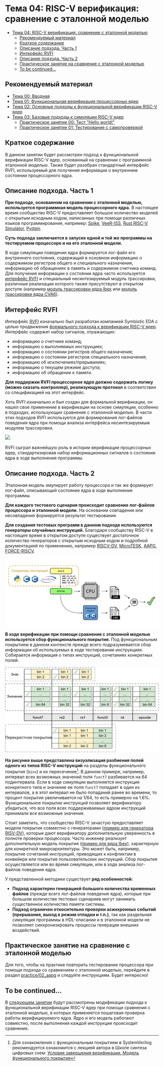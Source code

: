 # Тема 04: RISC-V верификация: сравнение с эталонной моделью

- [Тема 04: RISC-V верификация: сравнение с эталонной моделью](#тема-04-risc-v-верификация-сравнение-с-эталонной-моделью)
  - [Рекомендуемый материал](#рекомендуемый-материал)
  - [Краткое содержание](#краткое-содержание)
  - [Описание подхода. Часть 1](#описание-подхода-часть-1)
  - [Интерфейс RVFI](#интерфейс-rvfi)
  - [Описание подхода. Часть 2](#описание-подхода-часть-2)
  - [Практическое занятие на сравнение с эталонной моделью](#практическое-занятие-на-сравнение-с-эталонной-моделью)
  - [To be continued...](#to-be-continued)

## Рекомендуемый материал

- [Тема 00: Вводная](./00_intro.md)
- [Тема 01: Функциональная верификация процессорных ядер](./01_basics.md)
- [Тема 02: Основные подходы к функциональной верификации RISC-V ядер](./02_approach.md)
- [Тема 03: Базовые подходы к симуляции RISC-V ядер](./03_func.md)
  - [Практическое занятие 00: Тест "Hello world!"](../practice/00_basic_hex/)
  - [Практическое занятие 01: Тестирование с самопроверкой](../practice/01_riscv_tests/)

## Краткое содержание

В данном занятии будет рассмотрен подход к функциональной верификации RISC-V ядер, основанный на сравнении с программной эталонной моделью. Также будет разобран стандартный интерфейс RVFI, используемый для получения информации о внутреннем состоянии процессорного ядра.

## Описание подхода. Часть 1

**При подходе, основанном на сравнении c эталонной моделью, используется программная модель процессорного ядра.** В настоящее время сообщество RISC-V предоставляет большое количество моделей с открытым исходным кодом, написанных при помощи различных языков программирования, например: [Spike](https://github.com/riscv-software-src/riscv-isa-sim), [VeeR-ISS](https://github.com/chipsalliance/VeeR-ISS), [Rust RISC-V Simulator](https://github.com/GregAC/rrs), [Pydgin](https://github.com/cornell-brg/pydgin).

**Суть подхода заключается в запуске одной и той же программы на тестируемом процессоре и на его эталонной модели.**

В ходе симуляции поведения ядра формируется лог-файл его внутреннего состояния, содержащий в основном информацию о содержимом регистров общего и специального назначения, информацию об обращениях в память и содержимом счетчика команд. Для получения информации о состоянии ядра часто используется [интерфейс RVFI](#интерфейс-rvfi) и специальный несинтезируемый модуль трассировки, различные реализации которого также присутствуют в открытом доступе (например [модуль трассировки ядра Ibex](https://github.com/lowRISC/ibex/blob/master/rtl/ibex_tracer.sv) или [модуль трассировки ядра CVA6](https://github.com/openhwgroup/cva6/blob/0c58e399873eae553daeaa0f2981612813da0078/corev_apu/tb/rvfi_tracer.sv)).

## Интерфейс RVFI

Интерфейс [RVFI](https://github.com/SymbioticEDA/riscv-formal/blob/master/docs/rvfi.md) изначально был разработан компанией Symbiotic EDA с целью продвижения [формального подхода к верификации RISC-V ядер](https://riscv.org/wp-content/uploads/2018/12/13.30-Humbenberger-Wolf-Formal-Verification-of-RISC-V-processor-implementations.pdf). Интерфейс содержит набор сигналов, отражающих:

- информацию о счетчике команд;
- информацию о выполняемых инструкциях;
- информацию о состоянии регистров общего назначения;
- информацию о состоянии регистров специального назначения;
- информацию об исключениях/прерываниях;
- информацию о текущем режиме доступа;
- информацию об обращении к памяти.

**Для поддержки RVFI процессорное ядро должно содержать логику (можно сказать контроллер), реализующую протокол** в соответствии со спецификацией на этот интерфейс.

Хоть RVFI изначально и был создан для формальной верификации, он нашел свое применение в верификации на основе симуляции, особенно в подходах, использующих сравнение с эталонной моделью. В части этих подходов RVFI используется для формирования лог-файлов поведения ядра при помощи анализа интерфейса несинтезируемым модулем трассировки.

![](../doc/pic/iss_0.svg)

RVFI сыграл важнейшую роль в истории верификации процессорных ядер, стандартизировав набор информационных сигналов о состоянии ядра в ходе выполнения программы.

## Описание подхода. Часть 2

Эталонная модель эмулирует работу процессора и так же формирует лог-файл, описывающий состояние ядра в ходе выполнения программы.

**Для каждого тестового сценария происходит сравнение лог-файлов процессора и эталонной модели.** На основании совпадения или несовпадения формируется результат тестирования.

**Для создания тестовых программ в данном подходе используются генераторы случайных инструкций.** Благодаря сообществу RISC-V в настоящее время в открытом доступе существует достаточное количество генераторов с открытым исходным кодом и подробной документацией по применению, например [RISCV-DV](https://github.com/chipsalliance/riscv-dv), [MicroTESK](https://forge.ispras.ru/projects/microtesk-riscv), [AAPG](https://gitlab.com/shaktiproject/tools/aapg), [FORCE-RISCV](https://github.com/openhwgroup/force-riscv).

![](../doc/pic/iss_1.svg)

**В ходе верификации при помощи сравнения с эталонной моделью используется сбор функционального покрытия.** Под функциональным покрытием в данном контексте прежде всего подразумевается сбор информации об используемых в ходе тестирования инструкциях. Собирается информация о типах инструкций, сочетаниях конкретных полей.

![](../doc/pic/instr_cov.svg)

**На рисунке выше представлена визуализация разбиения полей одного из типов RISC-V инструкций** на разделы функционального покрытия (`bins`) и их пересечение[^1]. В данном примере, например, интервал всех возможных значений поля `funct7` разбивается на 64 подинтервала. Если в ходе симуляции выполняется инструкция конкретного типа и значение ее поля `funct7` попадает в один из интервалов, а в этот интервал не было попаданий ранее во времени, то процент покрытия увеличивается на 1/64, то есть примерно на 1.6%. Функциональное покрытие инструкций позволяет верификатору убедиться, что все поля всех поддерживаемых ядром инструкций принимали все возможные значения.

Стоит заметить, что сообщество RISC-V зачастую предоставляет модели покрытия совместно с генераторами ([пример для генератора RISV-DV](https://github.com/chipsalliance/riscv-dv/blob/master/src/riscv_instr_cover_group.sv)), которые дают верификатору дополнительную уверенность в полноте проверки процессора. Часто инженер реализует дополнительную модель покрытия ([пример для ядра Ibex](https://ibex-core.readthedocs.io/en/latest/03_reference/coverage_plan.html)), характерную для конкретной микроархитектуры.  Это может быть, например, покрытие сочетаний инструкций, приводящих к конфликтам в конвейере или покрытие пользовательских инструкций. Сбор покрытия осуществляется или во время симуляции, или в ходе анализа лог-файлов поведения ядра.

У представленной методики существует **ряд особенностей:**

- **Подход характерен генерацией большого количества временных файлов** (прежде всего лог-файлов поведения ядра), которые при большом количестве тестовых сценариев могут занимать существенное количество памяти системы.
- **Подход ограничен относительно проверки асинхронных событий (прерывания, выход в режим отладки и т.п.)**, так как раздельная симуляция программы в HDL-описании и в эталонной модели не позволяет синхронизировать процессы генерации внешних воздействий.

## Практическое занятие на сравнение с эталонной моделью

Для того, чтобы на практике повторить тестирование процессора при помощи подхода со сравнением с эталонной моделью, перейдите в раздел [practice/02_aapg](../practice/02_aapg/) и следуйте инструкциям. Будет интересно!

## To be continued...

В [следующем занятии](./05_advanced.md) будут рассмотрены модификации подхода к функциональной верификации RISC-V ядер при помощи сравнения с эталонной моделью, в которых применяется пошаговая проверка работы верифицируемого ядра. Ядро и его модель работают совместно, после выполнения каждой инструкции происходит сравнение.

[^1]: Для ознакомления с функциональным покрытием в SystemVerilog рекомендуется ознакомится с лекцией автора в Школе синтеза цифровых схем: [Условия завершения верификации. Модель функционального покрытия](https://www.youtube.com/watch?v=GTjXXXwwdnM&t=8531s)
